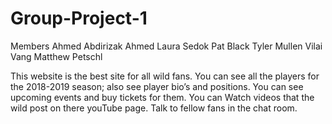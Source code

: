 # Group-Project-1

Members
Ahmed Abdirizak Ahmed
Laura Sedok
Pat Black
Tyler Mullen
Vilai Vang
Matthew Petschl

This website is the best site for all wild fans. You can see all the players for the 2018-2019 season; also see player bio’s and positions. You can see upcoming events and buy tickets for them. You can Watch videos that the wild post on there youTube page. Talk to fellow fans in the chat room.
